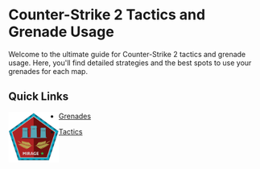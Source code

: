 # Counter-Strike 2 Tactics and Grenade Usage

Welcome to the ultimate guide for Counter-Strike 2 tactics and grenade usage. Here, you'll find detailed strategies and the best spots to use your grenades for each map.

## Quick Links

<img src="./assets/img/mirage_logo.png" alt="Mirage Logo" width="100" align="left" />

- [Grenades](./nades/mirage_nades.md)

- [Tactics](./tactics/mirage_tactics.md)
